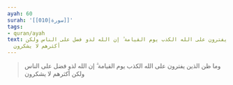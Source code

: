 ```yaml
---
ayah: 60
surah: '[[010|سورة]]'
tags:
- quran/ayah
text: وما ظن الذين يفترون على الله الكذب يوم القيامة ۗ إن الله لذو فضل على الناس ولكن
  أكثرهم لا يشكرون
---
```

> وما ظن الذين يفترون على الله الكذب يوم القيامة ۗ إن الله لذو فضل على الناس ولكن أكثرهم لا يشكرون
